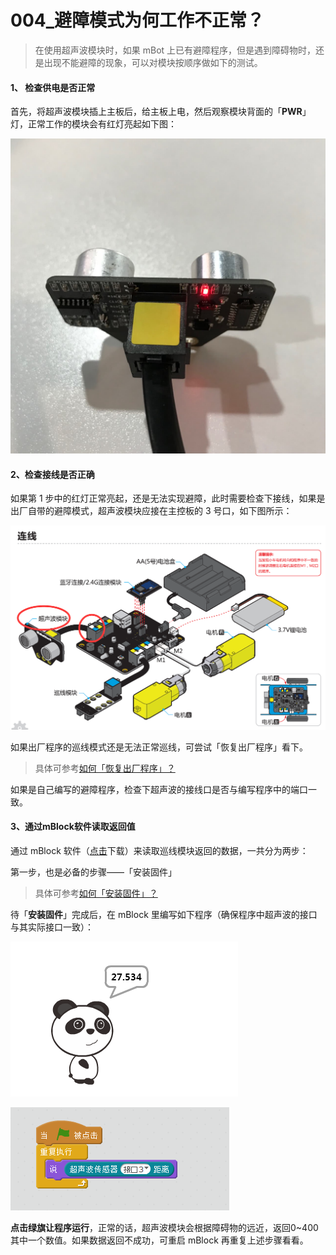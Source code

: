 # 004\_避障模式为何工作不正常？

> 在使用超声波模块时，如果 mBot 上已有避障程序，但是遇到障碍物时，还是出现不能避障的现象，可以对模块按顺序做如下的测试。

#### 1、 检查供电是否正常

首先，将超声波模块插上主板后，给主板上电，然后观察模块背面的「**PWR**」灯，正常工作的模块会有红灯亮起如下图：

![](../.gitbook/assets/chao-sheng-bo-mo-kuai-bei-deng.jpg)

####  2、检查接线是否正确

 如果第 1 步中的红灯正常亮起，还是无法实现避障，此时需要检查下接线，如果是出厂自带的避障模式，超声波模块应接在主控板的 3 号口，如下图所示：

![](../.gitbook/assets/mbot-chao-sheng-bo-jie-xian.png)

如果出厂程序的巡线模式还是无法正常巡线，可尝试「恢复出厂程序」看下。

> 具体可参考[如何「恢复出厂程序」？](../tips/ru-he-hui-fu-chu-chang-cheng-xu.md)

如果是自己编写的避障程序，检查下超声波的接线口是否与编写程序中的端口一致。

#### 3、通过mBlock软件读取返回值

通过 mBlock 软件（[点击](http://www.mblock.cc/zh-home/software/mblock/mblock3/)下载）来读取巡线模块返回的数据，一共分为两步：

第一步，也是必备的步骤——「安装固件」

> 具体可参考[如何「安装固件」？](../tips/ru-he-an-zhuang-gu-jian.md)

 待「**安装固件**」完成后，在 mBlock 里编写如下程序（确保程序中超声波的接口与其实际接口一致）：

![](../.gitbook/assets/chao-sheng-bo-ce-shi-1.png)

![](../.gitbook/assets/chao-sheng-bo-ce-shi-2.png)

**点击绿旗让程序运行**，正常的话，超声波模块会根据障碍物的远近，返回0~400 其中一个数值。如果数据返回不成功，可重启 mBlock 再重复上述步骤看看。

